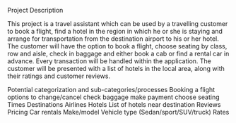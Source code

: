 Project Description

This project is a travel assistant which can be used by a travelling customer to book a flight, find a hotel in the region in which he or she is staying and arrange for transportation from the destination airport to his or her hotel.  The customer will have the option to book a flight, choose seating by class, row and aisle, check in baggage and either book a cab or find a rental car in advance.  Every transaction will be handled within the application.  The customer will be presented with a list of hotels in the local area, along with their ratings and customer reviews.  



Potential categorization and sub-categories/processes 
Booking a flight
options to change/cancel
check baggage
make payment
choose seating
Times
Destinations
Airlines
Hotels
List of hotels near destination
Reviews
Pricing
Car rentals
Make/model
Vehicle type (Sedan/sport/SUV/truck)
Rates



